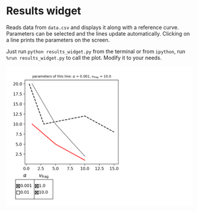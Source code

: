 # Results widget

Reads data from `data.csv` and displays it along with a reference curve.
Parameters can be selected and the lines update automatically. Clicking on a line
prints the parameters on the screen.

Just run `python results_widget.py` from the terminal or from `ipython`, run `%run results_widget.py` to call the plot. Modify it to your needs.

![Figure](fig.png)
